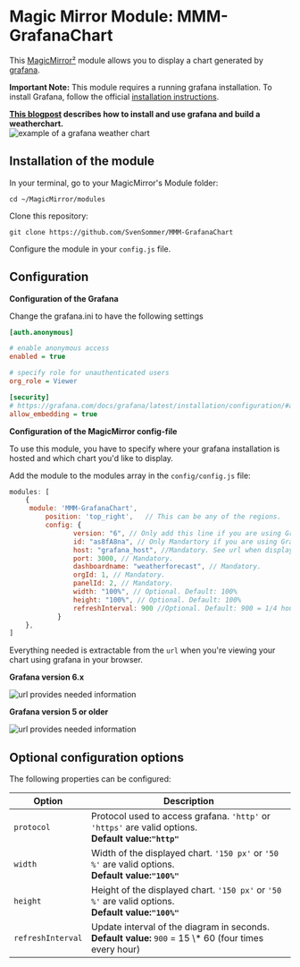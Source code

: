 # Magic Mirror Module: MMM-GrafanaChart
This [MagicMirror²](http://robstechlog.com/2017/06/25/building-a-big-magicmirror-with-metal-frame-the-summary/) module allows you to display a chart generated by [grafana](https://grafana.com/).

<b>Important Note:</b> This module requires a running grafana installation. To install Grafana, follow the official [installation instructions](http://docs.grafana.org/installation/).

<b>[This blogpost](http://www.robstechlog.com/2017/06/30/personal-weather-chart-module/) describes how to install and use grafana and build a weatherchart.</b><br>
![example of a grafana weather chart](https://github.com/SvenSommer/MMM-GrafanaChart/blob/master/weather_explained.gif?raw=true)

## Installation of the module

In your terminal, go to your MagicMirror's Module folder:
````
cd ~/MagicMirror/modules
````

Clone this repository:
````
git clone https://github.com/SvenSommer/MMM-GrafanaChart
````

Configure the module in your `config.js` file.

## Configuration
<b> Configuration of the Grafana </b>

Change the grafana.ini to have the following settings
````ini
[auth.anonymous]

# enable anonymous access
enabled = true

# specify role for unauthenticated users
org_role = Viewer

[security]
# https://grafana.com/docs/grafana/latest/installation/configuration/#allow-embedding
allow_embedding = true
````
<b> Configuration of the MagicMirror config-file </b>

To use this module, you have to specify where your grafana installation is hosted and which chart you'd like to display.


Add the module to the modules array in the `config/config.js` file:
````javascript
modules: [
	{
	 module: 'MMM-GrafanaChart',
		 position: 'top_right',   // This can be any of the regions.
		 config: {
				version: "6", // Only add this line if you are using Grafana verison 6 or greater
				id: "as8fA8na", // Only Mandartory if you are using Grafana verison 6 or greater found after /d/ in the url
				host: "grafana_host", //Mandatory. See url when displaying within grafana
				port: 3000, // Mandatory.
				dashboardname: "weatherforecast", // Mandatory.
				orgId: 1, // Mandatory.
				panelId: 2, // Mandatory.
				width: "100%", // Optional. Default: 100%
				height: "100%", // Optional. Default: 100%
				refreshInterval: 900 //Optional. Default: 900 = 1/4 hour
			}
	},
]
````

Everything needed is extractable from the <code>url</code> when you're viewing your chart using grafana in your browser.

<b>Grafana version 6.x</b>

![url provides needed information](grafana_version_6_explanations_image.png)

<b>Grafana version 5 or older</b>

![url provides needed information](https://github.com/SvenSommer/MMM-GrafanaChart/blob/master/config_url.png?raw=true)
## Optional configuration options

The following properties can be configured:


<table width="100%">
	<!-- why, markdown... -->
	<thead>
		<tr>
			<th>Option</th>
			<th width="100%">Description</th>
		</tr>
	<thead>
	<tbody>
		<tr>
			<td><code>protocol</code></td>
			<td>Protocol used to access grafana. <code>'http'</code> or <code>'https'</code> are valid options.	<br><b>Default value:<code>"http"</code></b></td>
		</tr>
		<tr>
			<td><code>width</code></td>
			<td>Width of the displayed chart. <code>'150 px'</code> or <code>'50 %'</code> are valid options.	<br><b>Default value:<code>"100%"</code></b></td>
		</tr>
		<tr>
			<td><code>height</code></td>
			<td>Height of the displayed chart. <code>'150 px'</code> or <code>'50 %'</code> are valid options.	<br><b>Default value:<code>"100%"</code></b></td>
		</tr>
		<tr>
			<td><code>refreshInterval</code></td>
			<td>Update interval of the diagram in seconds.
				<br><b>Default value:</b> <code>900</code>  = 15 \* 60 (four times every hour)
			</td>
		</tr>
	</tbody>
</table>
